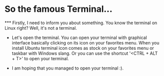 
# So the famous Terminal...

*** Firstly, I need to inform you about something. You know the terminal on Linux right? Well, it's not a terminal.

* Let's open the terminal. You can open your terminal with graphical interface basically clicking on its icon on your favorites menu. When you install Ubuntu terminal icon comes as stock on your favorites menu or taskbar with Windows slang. Or you can use the shortcut '<CTRL + ALT + T>' to open your terminal.

* I am hoping that you managed to open your terminal :). 